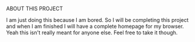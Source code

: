 ABOUT THIS PROJECT

I am just doing this because I am bored.  So I will be completing this project and when I am finished I will have a complete homepage for my browser.  Yeah this isn't really meant for anyone else.  Feel free to take it though.

